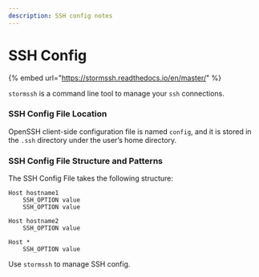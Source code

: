 ```yaml
---
description: SSH config notes
---
```


# SSH Config

{% embed url="https://stormssh.readthedocs.io/en/master/" %}

`stormssh` is a command line tool to manage your `ssh` connections.

### SSH Config File Location <a id="ssh-config-file-location"></a>

OpenSSH client-side configuration file is named `config`, and it is stored in the `.ssh` directory under the user’s home directory.

### SSH Config File Structure and Patterns <a id="ssh-config-file-structure-and-patterns"></a>

The SSH Config File takes the following structure:

```text
Host hostname1
    SSH_OPTION value
    SSH_OPTION value

Host hostname2
    SSH_OPTION value

Host *
    SSH_OPTION value
```

Use `stormssh` to manage SSH config.  



